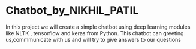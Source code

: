 # Chatbot_by_NIKHIL_PATIL
In this project we will create a simple chatbot using deep learning modules like NLTK , tensorflow and keras from Python. This chatbot can greeting us,commmunicate with us and will try to give answers to our questions
